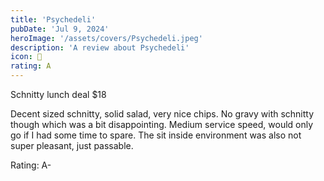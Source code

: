 ```yaml
---
title: 'Psychedeli'
pubDate: 'Jul 9, 2024'
heroImage: '/assets/covers/Psychedeli.jpeg'
description: 'A review about Psychedeli'
icon: 🍄
rating: A
---
```


Schnitty lunch deal $18

Decent sized schnitty, solid salad, very nice chips. No gravy with schnitty though which was a bit disappointing. Medium service speed, would only go if I had some time to spare. The sit inside environment was also not super pleasant, just passable.

Rating: A-

